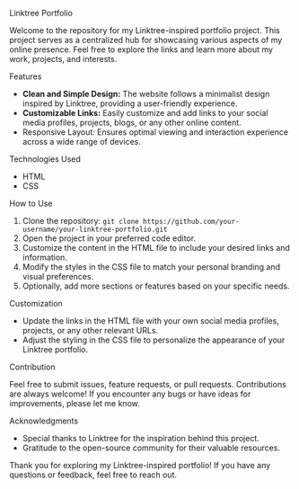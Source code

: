 Linktree Portfolio

Welcome to the repository for my Linktree-inspired portfolio project. This project serves as a centralized hub for showcasing various aspects of my online presence. Feel free to explore the links and learn more about my work, projects, and interests.

Features

- **Clean and Simple Design:** The website follows a minimalist design inspired by Linktree, providing a user-friendly experience.
- **Customizable Links:** Easily customize and add links to your social media profiles, projects, blogs, or any other online content.
- Responsive Layout: Ensures optimal viewing and interaction experience across a wide range of devices.

Technologies Used

- HTML
- CSS

How to Use

1. Clone the repository: `git clone https://github.com/your-username/your-linktree-portfolio.git`
2. Open the project in your preferred code editor.
3. Customize the content in the HTML file to include your desired links and information.
4. Modify the styles in the CSS file to match your personal branding and visual preferences.
5. Optionally, add more sections or features based on your specific needs.

Customization

- Update the links in the HTML file with your own social media profiles, projects, or any other relevant URLs.
- Adjust the styling in the CSS file to personalize the appearance of your Linktree portfolio.

Contribution

Feel free to submit issues, feature requests, or pull requests. Contributions are always welcome! If you encounter any bugs or have ideas for improvements, please let me know.


Acknowledgments

- Special thanks to Linktree for the inspiration behind this project.
- Gratitude to the open-source community for their valuable resources.

Thank you for exploring my Linktree-inspired portfolio! If you have any questions or feedback, feel free to reach out.